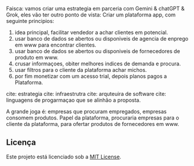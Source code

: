 Faisca:
vamos criar uma estrategia em parceria com Gemini & chatGPT & Grok, eles vão ter outro ponto de vista: Criar um plataforma app, com seguinte principios:
1. idea principal, facilitar vendedor a achar clientes em potencial.
2. usar banco de dados se abertos ou disponiveis de agencia de enprego em www para encontrar clientes.
3. usar banco de dados se abertos ou disponiveis de fornecedores de produto em www.
4. crusar informaçoes, obiter melhores indices de demanda e procura.
5. usar filtros para o cliente da plataforma achar michos.
6. por fim monetizar com um acesso trial, depois planos pagos a Plataforma.

cite: estrategia
cite: infraestrutra
cite: arquteuira de software
cite: linguagens de progarmaçao que se alinhão a proposta.

A grande joga é: empresas que procuram empregados, empresas consomem produtos. Papel da plataforma, procuraria empresas para o cliente da plataforma, para ofertar produtos de fornecedores em www.

## Licença
Este projeto está licenciado sob a [MIT License](LICENSE).
